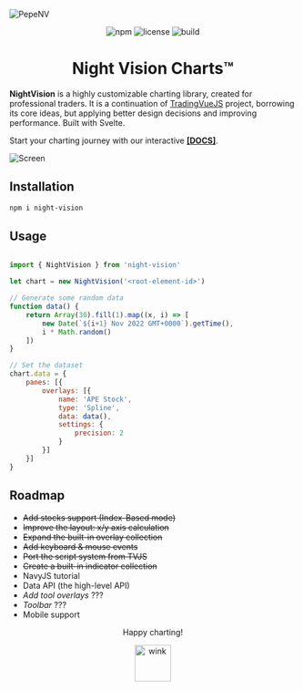 

![PepeNV](https://github.com/project-nv/night-vision/blob/main/docs/docs/public/nv-banner.jpeg?raw=true)

<div align="center">

![npm](https://img.shields.io/npm/v/night-vision.svg?color=brightgreen&label=version) ![license](https://img.shields.io/badge/license-MIT-blue.svg) ![build](https://img.shields.io/badge/build-passing-brightgreen.svg)

</div>

# <center> Night Vision Charts™ </center>

**NightVision** is a highly customizable charting library, created for professional traders. It is a continuation of [TradingVueJS](https://github.com/tvjsx/trading-vue-js) project, borrowing its core ideas, but applying better design decisions and improving performance. Built with Svelte.   

Start your charting journey with our interactive [**[DOCS]**](https://nightvision.dev/guide/intro/night-vision-charts.html).

![Screen](https://raw.githubusercontent.com/project-nv/night-vision/main/docs/docs/public/screen.png)

## Installation

```sh
npm i night-vision
```

## Usage

```js

import { NightVision } from 'night-vision'

let chart = new NightVision('<root-element-id>')

// Generate some random data
function data() {
    return Array(30).fill(1).map((x, i) => [
        new Date(`${i+1} Nov 2022 GMT+0000`).getTime(),
        i * Math.random()
    ])
}

// Set the dataset
chart.data = {
    panes: [{
        overlays: [{
            name: 'APE Stock',
            type: 'Spline',
            data: data(),
            settings: {
                precision: 2
            }
        }]
    }]
}
```

## Roadmap

- ~~Add stocks support (Index-Based mode)~~
- ~~Improve the layout: x/y axis calculation~~
- ~~Expand the built-in overlay collection~~
- ~~Add keyboard & mouse events~~
- ~~Port the script system from TVJS~~
- ~~Create a built-in indicator collection~~
- NavyJS tutorial
- Data API (the high-level API)
- *Add tool overlays* ???
- *Toolbar* ??? 
- Mobile support


<div align="center">

Happy charting!

<img src="https://raw.githubusercontent.com/project-nv/night-vision/main/docs/docs/public/wink.gif" alt="wink" width="64"/>

</div>
